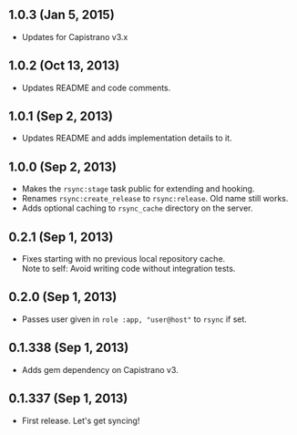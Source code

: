 ## 1.0.3 (Jan 5, 2015)
- Updates for Capistrano v3.x

## 1.0.2 (Oct 13, 2013)
- Updates README and code comments.

## 1.0.1 (Sep 2, 2013)
- Updates README and adds implementation details to it.

## 1.0.0 (Sep 2, 2013)
- Makes the `rsync:stage` task public for extending and hooking.
- Renames `rsync:create_release` to `rsync:release`. Old name still works.
- Adds optional caching to `rsync_cache` directory on the server.

## 0.2.1 (Sep 1, 2013)
- Fixes starting with no previous local repository cache.  
  Note to self: Avoid writing code without integration tests.

## 0.2.0 (Sep 1, 2013)
- Passes user given in `role :app, "user@host"` to `rsync` if set.

## 0.1.338 (Sep 1, 2013)
- Adds gem dependency on Capistrano v3.

## 0.1.337 (Sep 1, 2013)
- First release. Let's get syncing!
